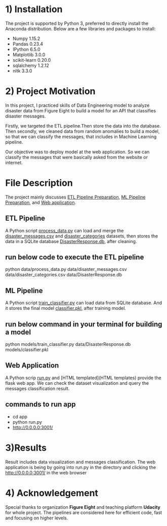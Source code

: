 

# 1) Installation

The project is supported by Python 3, preferred to directly install the Anaconda distribution. Below are a few libraries and packages to install:

  * Numpy 1.15.2
  * Pandas 0.23.4
  * IPython 6.5.0
  * Matplotlib 3.0.0
  * scikit-learn 0.20.0
  * sqlalchemy 1.2.12
  * nltk 3.3.0
# 2) Project Motivation

In this project, I practiced skills of Data Engineering model to analyze disaster data from Figure Eight to build a model for an API that classifies disaster messages.

Firstly, we targeted the ETL pipeline.Then store the data into the database. Then secondly, we cleaned data from random anomalies to build a model, so that we can classify the messages, that includes in Machine Learning pipeline.

Our objective was to deploy model at the web application. So we can classify the messages that were basically asked from the website or internet.

# File Description
The project mainly discusses [ETL Pipeline Preparation](ETL_Pipeline_Preparation.ipynb), [ML Pipeline Preparation](ML_Pipeline_Preparation.ipynb), and [Web application](run.py).

 ##  ETL Pipeline
A Python script [process_data.py](process_data.py) can load and merge the [disaster_messages.csv](disaster_messages.csv) and [disaster_categories](disaster_categories.csv) datasets, then stores the data in a SQLite database [DisasterResponse.db](DisasterResponse.db), after cleaning.
  

 ## run below code to execute the ETL pipeline
python data/process_data.py data/disaster_messages.csv data/disaster_categories.csv data/DisasterResponse.db
  
 ##  ML Pipeline

A Python script [train_classifier.py](train_classfier.py) can load data from SQLite database. And it stores the final model [classifier.pkl](classifier.pkl), after training model.
  
 ## run below command in your terminal for building a model
 python models/train_classifier.py data/DisasterResponse.db models/classifier.pkl
 
 ##  Web Application
 A Python scrip [run.py](run.py) and [HTML templated](HTML templates) provide the flask web app. We can check the dataset visualization and query the messages classification result.

## commands to run app
* cd app
* python run.py
* http://0.0.0.0:3001/


# 3)Results
Result includes data visualization and messages classification. The web application is being by going into run.py in the directory and clicking the http://0.0.0.0:3001/ in the web browser

# 4) Acknowledgement

Special thanks to organization **Figure Eight** and teaching platform **Udacity** for whole project. The pipelines are considered here for efficient code, fast and focusing on higher levels.


   
  
  
  
  
  
  
  
